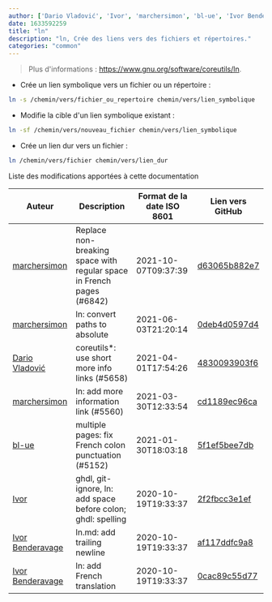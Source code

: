 ```yaml
---
author: ['Dario Vladović', 'Ivor', 'marchersimon', 'bl-ue', 'Ivor Benderavage']
date: 1633592259
title: "ln"
description: "ln, Crée des liens vers des fichiers et répertoires."
categories: "common"
---
```

> Plus d'informations : <https://www.gnu.org/software/coreutils/ln>.

- Crée un lien symbolique vers un fichier ou un répertoire :

```bash
ln -s /chemin/vers/fichier_ou_repertoire chemin/vers/lien_symbolique
```

- Modifie la cible d'un lien symbolique existant :

```bash
ln -sf /chemin/vers/nouveau_fichier chemin/vers/lien_symbolique
```

- Crée un lien dur vers un fichier :

```bash
ln /chemin/vers/fichier chemin/vers/lien_dur
```
Liste des modifications apportées à cette documentation


Auteur | Description | Format de la date ISO 8601 | Lien vers GitHub
------|-----|-----|-----
[marchersimon](mailto:50295997+marchersimon@users.noreply.github.com) | Replace non-breaking space with regular space in French pages (#6842) | 2021-10-07T09:37:39 | [d63065b882e7](https://github.com/tldr-pages/tldr/commit/d63065b882e77c3d3361e76cfa7f28bf5415832e)
[marchersimon](mailto:marchersimon@zohomail.eu) | ln: convert paths to absolute | 2021-06-03T21:20:14 | [0deb4d0597d4](https://github.com/tldr-pages/tldr/commit/0deb4d0597d4eab6abd597fb83e20eb396cf1435)
[Dario Vladović](mailto:d.vladimyr@gmail.com) | coreutils*: use short more info links (#5658) | 2021-04-01T17:54:26 | [4830093903f6](https://github.com/tldr-pages/tldr/commit/4830093903f66ccf3ebbc2ecf477286e45edac59)
[marchersimon](mailto:50295997+marchersimon@users.noreply.github.com) | ln: add more information link (#5560) | 2021-03-30T12:33:54 | [cd1189ec96ca](https://github.com/tldr-pages/tldr/commit/cd1189ec96caf2faa1056e696b0375f341999629)
[bl-ue](mailto:54780737+bl-ue@users.noreply.github.com) | multiple pages: fix French colon punctuation (#5152) | 2021-01-30T18:03:18 | [5f1ef5bee7db](https://github.com/tldr-pages/tldr/commit/5f1ef5bee7dba1b2749d25e4d0a7be22c89cf8b4)
[Ivor](mailto:ivor.benderavage@gmail.com) | ghdl, git-ignore, ln: add space before colon; ghdl: spelling | 2020-10-19T19:33:37 | [2f2fbcc3e1ef](https://github.com/tldr-pages/tldr/commit/2f2fbcc3e1efb305b5f47f529f91e3bdec4ae2ca)
[Ivor Benderavage](mailto:ivor.benderavage@gmail.com) | ln.md: add trailing newline | 2020-10-19T19:33:37 | [af117ddfc9a8](https://github.com/tldr-pages/tldr/commit/af117ddfc9a8a65d2f4ed863493f799ac4922a97)
[Ivor Benderavage](mailto:ivor.benderavage@gmail.com) | ln: add French translation | 2020-10-19T19:33:37 | [0cac89c55d77](https://github.com/tldr-pages/tldr/commit/0cac89c55d779ee12930bed99dd8a3b062230365)

